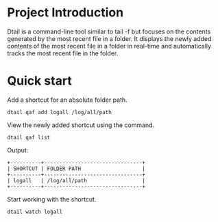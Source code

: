 # Project Introduction

Dtail is a command-line tool similar to tail -f but focuses on the contents generated by the most recent file in a
folder. It displays the newly added contents of the most recent file in a folder in real-time and automatically tracks
the most recent file in the folder.

# Quick start

Add a shortcut for an absolute folder path.

    dtail qaf add logall /log/all/path

View the newly added shortcut using the command.

    dtail qaf list

Output:

```
+----------+--------------------------------+
| SHORTCUT | FOLDER PATH                    |
+----------+--------------------------------+
| logall   | /log/all/path                  |
+----------+--------------------------------+
```

Start working with the shortcut.

    dtail watch logall
